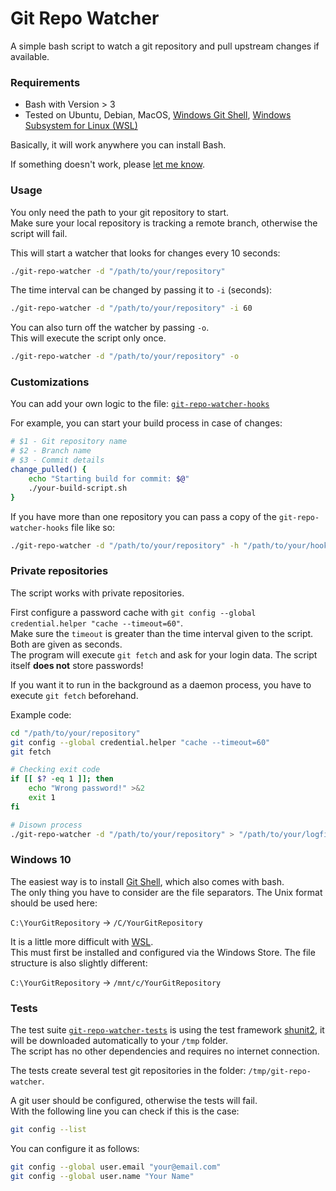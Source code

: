 # Git Repo Watcher

A simple bash script to watch a git repository and pull upstream changes if available.

### Requirements

* Bash with Version > 3
* Tested on Ubuntu, Debian, MacOS, [Windows Git Shell](https://git-scm.com/download/win), [Windows Subsystem for Linux (WSL)](https://www.microsoft.com/en-us/p/ubuntu/9nblggh4msv6)

Basically, it will work anywhere you can install Bash.

If something doesn't work, please [let me know](https://github.com/kolbasa/git-repo-watcher/issues).

### Usage

You only need the path to your git repository to start.  
Make sure your local repository is tracking a remote branch, otherwise the script will fail.

This will start a watcher that looks for changes every 10 seconds:
```bash
./git-repo-watcher -d "/path/to/your/repository"
```

The time interval can be changed by passing it to `-i` (seconds):
```bash
./git-repo-watcher -d "/path/to/your/repository" -i 60
```

You can also turn off the watcher by passing `-o`.  
This will execute the script only once.
```bash
./git-repo-watcher -d "/path/to/your/repository" -o
```

### Customizations

You can add your own logic to the file: [`git-repo-watcher-hooks`](https://github.com/kolbasa/git-repo-watcher/blob/master/git-repo-watcher-hooks)

For example, you can start your build process in case of changes:

```bash
# $1 - Git repository name
# $2 - Branch name
# $3 - Commit details
change_pulled() {
    echo "Starting build for commit: $@"
    ./your-build-script.sh
}
```

If you have more than one repository you can pass a copy of the `git-repo-watcher-hooks` file like so:
```bash
./git-repo-watcher -d "/path/to/your/repository" -h "/path/to/your/hooks-file"
```

### Private repositories

The script works with private repositories.  

First configure a password cache with `git config --global credential.helper "cache --timeout=60"`.  
Make sure the `timeout` is greater than the time interval given to the script. Both are given as seconds.  
The program will execute `git fetch` and ask for your login data. The script itself **does not** store passwords!

If you want it to run in the background as a daemon process, you have to execute `git fetch` beforehand.

Example code:

```bash
cd "/path/to/your/repository"
git config --global credential.helper "cache --timeout=60"
git fetch

# Checking exit code
if [[ $? -eq 1 ]]; then
    echo "Wrong password!" >&2
    exit 1
fi

# Disown process
./git-repo-watcher -d "/path/to/your/repository" > "/path/to/your/logfile.log" & disown
```

### Windows 10

The easiest way is to install [Git Shell](https://git-scm.com/download/win), which also comes with bash.  
The only thing you have to consider are the file separators. The Unix format should be used here:

`C:\YourGitRepository` &#8594; `/C/YourGitRepository`

It is a little more difficult with [WSL](https://www.microsoft.com/en-us/p/ubuntu/9nblggh4msv6).  
This must first be installed and configured via the Windows Store.
The file structure is also slightly different:

`C:\YourGitRepository` &#8594; `/mnt/c/YourGitRepository`

### Tests

The test suite [`git-repo-watcher-tests`](https://github.com/kolbasa/git-repo-watcher/blob/master/git-repo-watcher-tests) is using the test framework [shunit2](https://github.com/kward/shunit2), it will be downloaded automatically to your `/tmp` folder.  
The script has no other dependencies and requires no internet connection.

The tests create several test git repositories in the folder: `/tmp/git-repo-watcher`.

A git user should be configured, otherwise the tests will fail.  
With the following line you can check if this is the case:
```bash
git config --list
```

You can configure it as follows:
```bash
git config --global user.email "your@email.com"
git config --global user.name "Your Name"
```


